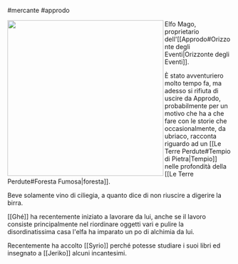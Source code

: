 #mercante #approdo

<img width=350 src="https://i.pinimg.com/564x/42/30/26/4230264189408fc87f85ba9724274bff.jpg" align=left>Elfo Mago, proprietario dell'[[Approdo#Orizzonte degli Eventi|Orizzonte degli Eventi]].

È stato avventuriero molto tempo fa, ma adesso si rifiuta di uscire da Approdo, probabilmente per un motivo che ha a che fare con le storie che occasionalmente, da ubriaco, racconta riguardo ad un [[Le Terre Perdute#Tempio di Pietra|Tempio]] nelle profondità della [[Le Terre Perdute#Foresta Fumosa|foresta]].

Beve solamente vino di ciliegia, a quanto dice di non riuscire a digerire la birra.

[[Ghé]] ha recentemente iniziato a lavorare da lui, anche se il lavoro consiste principalmente nel riordinare oggetti vari e pulire la disordinatissima casa l'elfa ha imparato un po di alchimia da lui.

Recentemente ha accolto [[Syrio]] perché potesse studiare i suoi libri ed insegnato a [[Jeriko]] alcuni incantesimi.